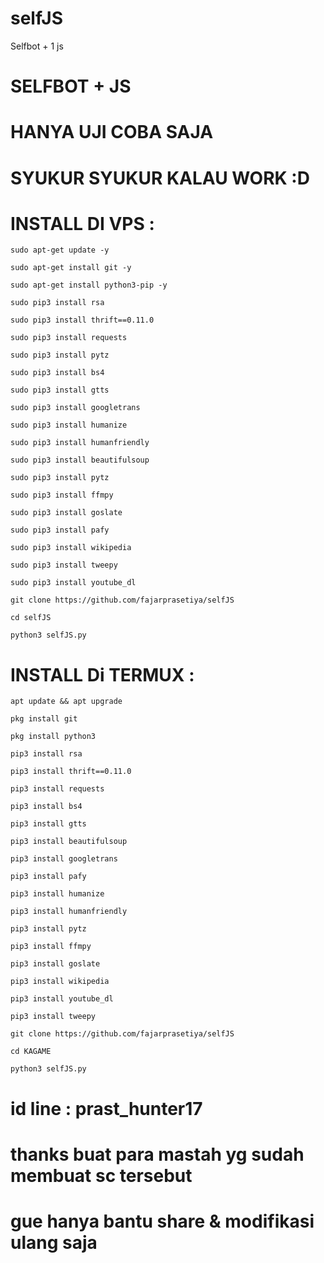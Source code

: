 # selfJS
Selfbot + 1 js
 # SELFBOT + JS

 # HANYA UJI COBA SAJA 

 # SYUKUR SYUKUR KALAU WORK :D

 

# INSTALL DI VPS :

    sudo apt-get update -y

    sudo apt-get install git -y

    sudo apt-get install python3-pip -y

    sudo pip3 install rsa

    sudo pip3 install thrift==0.11.0

    sudo pip3 install requests

    sudo pip3 install pytz

    sudo pip3 install bs4

    sudo pip3 install gtts

    sudo pip3 install googletrans

    sudo pip3 install humanize

    sudo pip3 install humanfriendly

    sudo pip3 install beautifulsoup

    sudo pip3 install pytz

    sudo pip3 install ffmpy

    sudo pip3 install goslate

    sudo pip3 install pafy

    sudo pip3 install wikipedia

    sudo pip3 install tweepy

    sudo pip3 install youtube_dl

    git clone https://github.com/fajarprasetiya/selfJS

    cd selfJS

    python3 selfJS.py

# INSTALL Di TERMUX :

    apt update && apt upgrade

    pkg install git

    pkg install python3

    pip3 install rsa

    pip3 install thrift==0.11.0

    pip3 install requests

    pip3 install bs4

    pip3 install gtts

    pip3 install beautifulsoup

    pip3 install googletrans

    pip3 install pafy

    pip3 install humanize

    pip3 install humanfriendly

    pip3 install pytz

    pip3 install ffmpy

    pip3 install goslate

    pip3 install wikipedia

    pip3 install youtube_dl

    pip3 install tweepy

    git clone https://github.com/fajarprasetiya/selfJS

    cd KAGAME

    python3 selfJS.py

 

# id line : prast_hunter17

  

 # thanks buat para mastah yg sudah membuat sc tersebut

 # gue hanya bantu share & modifikasi ulang saja
